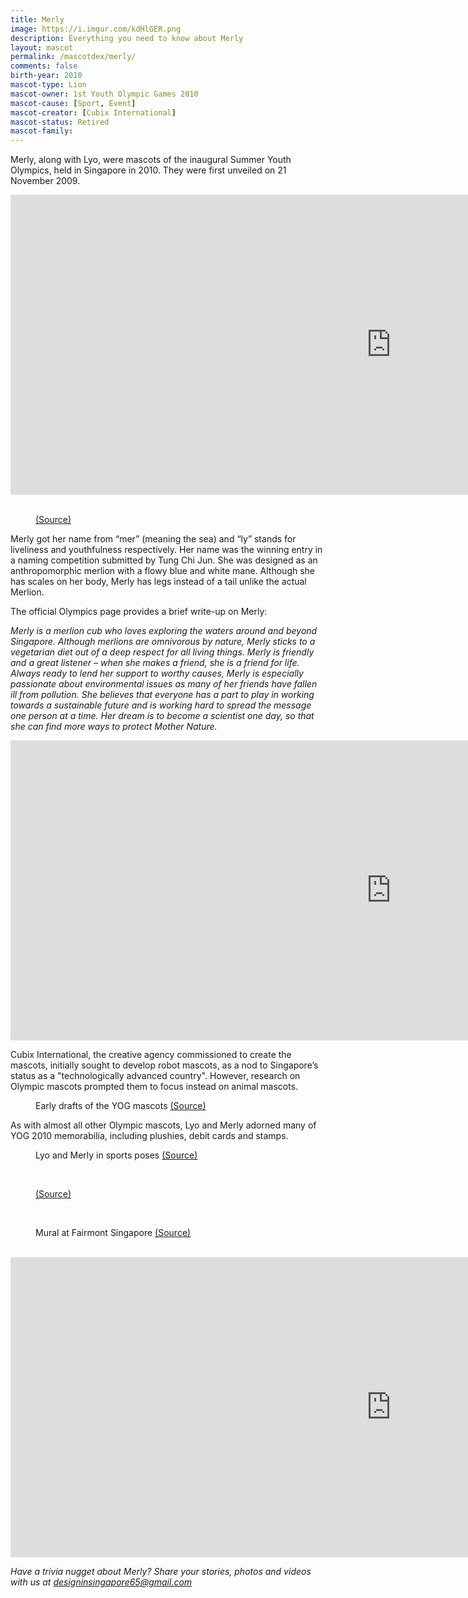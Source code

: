 ```yaml
---
title: Merly
image: https://i.imgur.com/kdHlGER.png
description: Everything you need to know about Merly
layout: mascot
permalink: /mascotdex/merly/
comments: false
birth-year: 2010
mascot-type: Lion
mascot-owner: 1st Youth Olympic Games 2010
mascot-cause: [Sport, Event]
mascot-creator: [Cubix International]
mascot-status: Retired
mascot-family: 
---
```


Merly, along with Lyo, were mascots of the inaugural Summer Youth Olympics, held in Singapore in 2010. They were first unveiled on 21 November 2009.

<div class="video-responsive"> <iframe width="1217" height="480" src="https://www.youtube.com/embed/WPRfq2ngE9k" title="Introducing the Singapore 2010 Mascots: Lyo &amp; Merly!" frameborder="0" allow="accelerometer; autoplay; clipboard-write; encrypted-media; gyroscope; picture-in-picture; web-share" referrerpolicy="strict-origin-when-cross-origin" allowfullscreen></iframe></div>

<br> 
<figure>
<img src="https://i.imgur.com/9Lqa8xe.jpg" alt="">
<figcaption><a href="https://www.theolympicdesign.com/yog/singapore-2010/mascots/" target="_blank">(Source)</a></figcaption>
</figure>

Merly got her name from “mer” (meaning the sea) and “ly” stands for liveliness and youthfulness respectively. Her name was the winning entry in a naming competition submitted by Tung Chi Jun. She was designed as an anthropomorphic merlion with a flowy blue and white mane. Although she has scales on her body, Merly has legs instead of a tail unlike the actual Merlion. 


The official Olympics page provides a brief write-up on Merly:

<i>Merly is a merlion cub who loves exploring the waters around and beyond Singapore. Although merlions are omnivorous by nature, Merly sticks to a vegetarian diet out of a deep respect for all living things. Merly is friendly and a great listener – when she makes a friend, she is a friend for life. Always ready to lend her support to worthy causes, Merly is especially passionate about environmental issues as many of her friends have fallen ill from pollution. She believes that everyone has a part to play in working towards a sustainable future and is working hard to spread the message one person at a time. Her dream is to become a scientist one day, so that she can find more ways to protect Mother Nature.</i>

<div class="video-responsive"><iframe width="1217" height="480" src="https://www.youtube.com/embed/7nAtTjD1190" title="EXCLUSIVE: Lyo and Merly Exposed!!" frameborder="0" allow="accelerometer; autoplay; clipboard-write; encrypted-media; gyroscope; picture-in-picture; web-share" referrerpolicy="strict-origin-when-cross-origin" allowfullscreen></iframe></div>

Cubix International, the creative agency commissioned to create the mascots, initially sought to develop robot mascots, as a nod to Singapore’s status as a "technologically advanced country". However, research on Olympic mascots prompted them to focus instead on animal mascots.

<figure>
<img src="https://i.imgur.com/1nS9KRW.jpg" alt="">
<figcaption>Early drafts of the YOG mascots <a href="https://frankiemalachi.wordpress.com/2009/12/14/singapore-2010-first-youth-olympic-games-mascots-lyo-merly/ " target="_blank">(Source)</a></figcaption>
</figure>


As with almost all other Olympic mascots, Lyo and Merly adorned many of YOG 2010 memorabilia, including plushies, debit cards and stamps.

<figure>
<img src="https://i.imgur.com/NFBDET5.jpg" alt="">
<figcaption>Lyo and Merly in sports poses <a href="https://celestially.blogspot.com/2010/04/tickets-on-sale-now-singapore-2010.html  " target="_blank">(Source)</a></figcaption>
</figure>

<br>

<figure>
<img src="https://i.imgur.com/NuhA8Sj.jpg" alt="">
<figcaption><a href="https://eventstvsg.wordpress.com/2010/07/26/launch-of-singapore-2010-youth-olympic-games-commemorative-stamps/ " target="_blank">(Source)</a></figcaption>
</figure>

<br>

<figure>
<img src="https://i.imgur.com/308G3oM.jpg" alt="">
<figcaption>Mural at Fairmont Singapore <a href=" http://www.fairmontmoments.com/destinations/asia/fairmont-singapore/fairmont-singapore-counts-down-to-the-youth-olympic-games-yog-with-first-yog-mural 
 " target="_blank">(Source)</a></figcaption>
</figure>



<br>

<div class="video-responsive"><iframe width="1217" height="480" src="https://www.youtube.com/embed/FqGWUDBGomY" title="3D Advertisement Display (YOG Lyo and Merly mascots) on top of bus shelter in front of Lucky Plaza" frameborder="0" allow="accelerometer; autoplay; clipboard-write; encrypted-media; gyroscope; picture-in-picture; web-share" referrerpolicy="strict-origin-when-cross-origin" allowfullscreen></iframe> </div>

<i>Have a trivia nugget about Merly? Share your stories, photos and videos with us at designinsingapore65@gmail.com</i>
